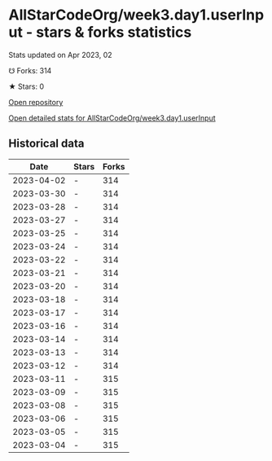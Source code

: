 # AllStarCodeOrg/week3.day1.userInput - stars & forks statistics

Stats updated on Apr 2023, 02

☋ Forks: 314

★ Stars: 0

[Open repository](https://github.com/AllStarCodeOrg/week3.day1.userInput)

[Open detailed stats for AllStarCodeOrg/week3.day1.userInput](https://reviewgithub.com/rep/AllStarCodeOrg/week3.day1.userInput)

## Historical data
| Date | Stars | Forks |
|------|-------|-------|
| 2023-04-02 | - | 314 | 
| 2023-03-30 | - | 314 | 
| 2023-03-28 | - | 314 | 
| 2023-03-27 | - | 314 | 
| 2023-03-25 | - | 314 | 
| 2023-03-24 | - | 314 | 
| 2023-03-22 | - | 314 | 
| 2023-03-21 | - | 314 | 
| 2023-03-20 | - | 314 | 
| 2023-03-18 | - | 314 | 
| 2023-03-17 | - | 314 | 
| 2023-03-16 | - | 314 | 
| 2023-03-14 | - | 314 | 
| 2023-03-13 | - | 314 | 
| 2023-03-12 | - | 314 | 
| 2023-03-11 | - | 315 | 
| 2023-03-09 | - | 315 | 
| 2023-03-08 | - | 315 | 
| 2023-03-06 | - | 315 | 
| 2023-03-05 | - | 315 | 
| 2023-03-04 | - | 315 | 

